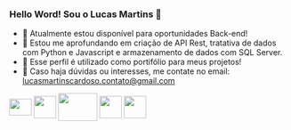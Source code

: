 ### Hello Word! Sou o Lucas Martins 👋



- 🔭 Atualmente estou disponível para oportunidades Back-end!
- 🌱 Estou me aprofundando em criação de API Rest, tratativa de dados com Python e Javascript e armazenamento de dados com SQL Server.
- 📓 Esse perfil é utilizado como portifólio para meus projetos!
- 💬 Caso haja dúvidas ou interesses, me contate no email: lucasmartinscardoso.contato@gmail.com


<div style= "display: inline_block">
  <img align= "center" height = "30" width = "40" src = "https://cdn.jsdelivr.net/gh/devicons/devicon@latest/icons/javascript/javascript-original.svg"/>
  <img align= "center" height = "40" width = "40" src = "https://cdn.jsdelivr.net/gh/devicons/devicon@latest/icons/python/python-original.svg"/>
  <img align= "center" height = "50" width = "70" src = "https://cdn.jsdelivr.net/gh/devicons/devicon@latest/icons/nodejs/nodejs-original-wordmark.svg"/>
  <img align= "center" height = "40" width = "40" src = "https://cdn.jsdelivr.net/gh/devicons/devicon@latest/icons/microsoftsqlserver/microsoftsqlserver-original.svg"/>
  <img align= "center" height = "40" width = "40" src = "https://cdn.jsdelivr.net/gh/devicons/devicon@latest/icons/firebase/firebase-original.svg"/>
</div>
